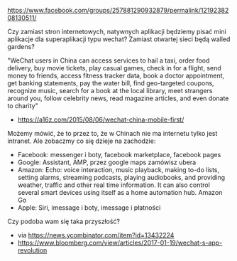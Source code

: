https://www.facebook.com/groups/257881290932879/permalink/1219238208130511/

Czy zamiast stron internetowych, natywnych aplikacji będziemy pisać mini aplikacje dla superaplikacji typu wechat? Zamiast otwartej sieci będą walled gardens?

"WeChat users in China can access services to hail a taxi, order food delivery, buy movie tickets, play casual games, check in for a flight, send money to friends, access fitness tracker data, book a doctor appointment, get banking statements, pay the water bill, find geo-targeted coupons, recognize music, search for a book at the local library, meet strangers around you, follow celebrity news, read magazine articles, and even donate to charity"
- https://a16z.com/2015/08/06/wechat-china-mobile-first/

Możemy mówić, że to przez to, że w Chinach nie ma internetu tylko jest intranet. Ale zobaczmy co się dzieje na zachodzie:

- Facebook: messenger i boty, facebook marketplace, facebook pages
- Google: Assistant, AMP, przez google maps zamówisz ubera
- Amazon: Echo: voice interaction, music playback, making to-do lists, setting alarms, streaming podcasts, playing audiobooks, and providing weather, traffic and other real time information. It can also control several smart devices using itself as a home automation hub. Amazon Go
- Apple: Siri, imessage i boty, imessage i płatności

Czy podoba wam się taka przyszłość?

- via https://news.ycombinator.com/item?id=13432224
- https://www.bloomberg.com/view/articles/2017-01-19/wechat-s-app-revolution
